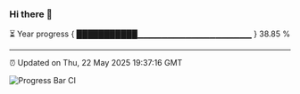 ### Hi there 👋

⏳ Year progress { ███████████▁▁▁▁▁▁▁▁▁▁▁▁▁▁▁▁▁▁▁ } 38.85 %

---

⏰ Updated on Thu, 22 May 2025 19:37:16 GMT

![Progress Bar CI](https://github.com/IshwaranRudhara/GIT-ACTION/workflows/Progress%20Bar%20CI/badge.svg)
